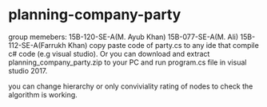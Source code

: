 # planning-company-party
group memebers:
15B-120-SE-A(M. Ayub Khan)
15B-077-SE-A(M. Ali)
15B-112-SE-A(Farrukh Khan)
copy paste code of party.cs to any ide that compile c# code (e.g visual studio). Or you can download and extract planning_company_party.zip to your PC and run program.cs file in visual studio 2017.

you can change hierarchy or only conviviality rating of nodes to check the algorithm is working.
